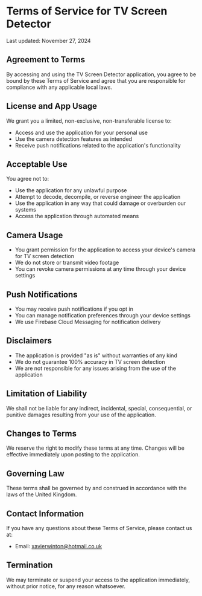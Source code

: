 # Terms of Service for TV Screen Detector

Last updated: November 27, 2024

## Agreement to Terms
By accessing and using the TV Screen Detector application, you agree to be bound by these Terms of Service and agree that you are responsible for compliance with any applicable local laws.

## License and App Usage
We grant you a limited, non-exclusive, non-transferable license to:
- Access and use the application for your personal use
- Use the camera detection features as intended
- Receive push notifications related to the application's functionality

## Acceptable Use
You agree not to:
- Use the application for any unlawful purpose
- Attempt to decode, decompile, or reverse engineer the application
- Use the application in any way that could damage or overburden our systems
- Access the application through automated means

## Camera Usage
- You grant permission for the application to access your device's camera for TV screen detection
- We do not store or transmit video footage
- You can revoke camera permissions at any time through your device settings

## Push Notifications
- You may receive push notifications if you opt in
- You can manage notification preferences through your device settings
- We use Firebase Cloud Messaging for notification delivery

## Disclaimers
- The application is provided "as is" without warranties of any kind
- We do not guarantee 100% accuracy in TV screen detection
- We are not responsible for any issues arising from the use of the application

## Limitation of Liability
We shall not be liable for any indirect, incidental, special, consequential, or punitive damages resulting from your use of the application.

## Changes to Terms
We reserve the right to modify these terms at any time. Changes will be effective immediately upon posting to the application.

## Governing Law
These terms shall be governed by and construed in accordance with the laws of the United Kingdom.

## Contact Information
If you have any questions about these Terms of Service, please contact us at:
- Email: xavierwinton@hotmail.co.uk

## Termination
We may terminate or suspend your access to the application immediately, without prior notice, for any reason whatsoever.
